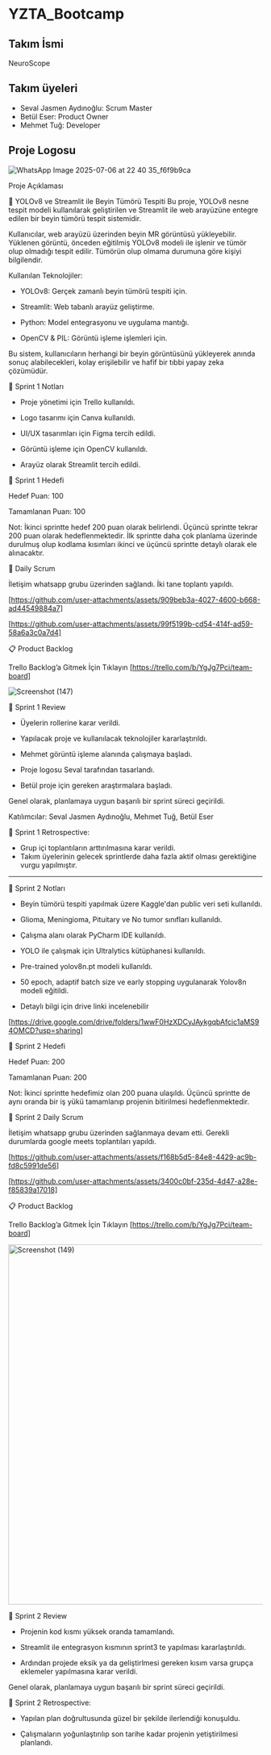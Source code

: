 # YZTA_Bootcamp

## Takım İsmi

NeuroScope

## Takım üyeleri

- Seval Jasmen Aydınoğlu: Scrum Master
- Betül Eser: Product Owner
- Mehmet Tuğ: Developer

## Proje Logosu

![WhatsApp Image 2025-07-06 at 22 40 35_f6f9b9ca](https://github.com/user-attachments/assets/c4526985-b716-4e73-bd26-071c481a0ba1)


Proje Açıklaması

🧠 YOLOv8 ve Streamlit ile Beyin Tümörü Tespiti
Bu proje, YOLOv8 nesne tespit modeli kullanılarak geliştirilen ve Streamlit ile web arayüzüne entegre edilen bir beyin tümörü tespit sistemidir.

Kullanıcılar, web arayüzü üzerinden beyin MR görüntüsü yükleyebilir. Yüklenen görüntü, önceden eğitilmiş YOLOv8 modeli ile işlenir ve tümör olup olmadığı tespit edilir. Tümörün olup olmama durumuna göre kişiyi bilgilendir.

Kullanılan Teknolojiler:

* YOLOv8: Gerçek zamanlı beyin tümörü tespiti için.

* Streamlit: Web tabanlı arayüz geliştirme.

* Python: Model entegrasyonu ve uygulama mantığı.

* OpenCV & PIL: Görüntü işleme işlemleri için.

Bu sistem, kullanıcıların herhangi bir beyin görüntüsünü yükleyerek anında sonuç alabilecekleri, kolay erişilebilir ve hafif bir tıbbi yapay zeka çözümüdür.

📌 Sprint 1 Notları

- Proje yönetimi için Trello kullanıldı.
  
- Logo tasarımı için Canva kullanıldı.

- UI/UX tasarımları için Figma tercih edildi.

- Görüntü işleme için OpenCV kullanıldı.

- Arayüz olarak Streamlit tercih edildi.
  

🎯 Sprint 1 Hedefi

Hedef Puan: 100

Tamamlanan Puan: 100

Not: İkinci sprintte hedef 200 puan olarak belirlendi. Üçüncü sprintte tekrar 200 puan olarak hedeflenmektedir. İlk sprintte daha çok planlama üzerinde durulmuş olup kodlama kısımları ikinci ve üçüncü sprintte detaylı olarak ele alınacaktır.

📅 Daily Scrum

İletişim whatsapp grubu üzerinden sağlandı. İki tane toplantı yapıldı.

[https://github.com/user-attachments/assets/909beb3a-4027-4600-b668-ad44549884a7]

[https://github.com/user-attachments/assets/99f5199b-cd54-414f-ad59-58a6a3c0a7d4]

📋 Product Backlog

Trello Backlog’a Gitmek İçin Tıklayın [https://trello.com/b/YgJg7Pci/team-board]

![Screenshot (147)](https://github.com/user-attachments/assets/0fc9668b-5dcf-42da-95cf-a34176197b92)


🧾 Sprint 1 Review

- Üyelerin rollerine karar verildi.

- Yapılacak proje ve kullanılacak teknolojiler kararlaştırıldı.
  
- Mehmet görüntü işleme alanında çalışmaya başladı.

- Proje logosu Seval tarafından tasarlandı.

- Betül proje için gereken araştırmalara başladı.

Genel olarak, planlamaya uygun başarılı bir sprint süreci geçirildi.

Katılımcılar:
Seval Jasmen Aydınoğlu, Mehmet Tuğ, Betül Eser

🔄 Sprint 1 Retrospective:

-  Grup içi toplantıların arttırılmasına karar verildi.
-  Takım üyelerinin gelecek sprintlerde daha fazla aktif olması gerektiğine vurgu yapılmıştır.

--------------------------------------------------------------------------------------------------------------------------------

📌 Sprint 2 Notları

- Beyin tümörü tespiti yapılmak üzere Kaggle'dan public veri seti kullanıldı.

- Glioma, Meningioma, Pituitary ve No tumor sınıfları kullanıldı.

- Çalışma alanı olarak PyCharm IDE kullanıldı.

- YOLO ile çalışmak için Ultralytics kütüphanesi kullanıldı. 

- Pre-trained yolov8n.pt modeli kullanıldı.

- 50 epoch, adaptif batch size ve early stopping uygulanarak Yolov8n modeli eğitildi.

- Detaylı bilgi için drive linki incelenebilir

[https://drive.google.com/drive/folders/1wwF0HzXDCyJAykgqbAfcic1aMS94OMCD?usp=sharing]
  

🎯 Sprint 2 Hedefi

Hedef Puan: 200

Tamamlanan Puan: 200

Not: İkinci sprintte hedefimiz olan 200 puana ulaşıldı. Üçüncü sprintte de aynı oranda bir iş yükü tamamlanıp projenin bitirilmesi hedeflenmektedir.

📅 Sprint 2 Daily Scrum

İletişim whatsapp grubu üzerinden sağlanmaya devam etti. Gerekli durumlarda google meets toplantıları yapıldı.

[https://github.com/user-attachments/assets/f168b5d5-84e8-4429-ac9b-fd8c5991de56]

[https://github.com/user-attachments/assets/3400c0bf-235d-4d47-a28e-f85839a17018]


📋 Product Backlog

Trello Backlog’a Gitmek İçin Tıklayın [https://trello.com/b/YgJg7Pci/team-board]

<img width="1121" height="714" alt="Screenshot (149)" src="https://github.com/user-attachments/assets/a14b922c-dc76-42da-8e67-55bf3560279b" />


🧾 Sprint 2 Review

- Projenin kod kısmı yüksek oranda tamamlandı.
  
- Streamlit ile entegrasyon kısmının sprint3 te yapılması kararlaştırıldı.

- Ardından projede eksik ya da geliştirlmesi gereken kısım varsa grupça eklemeler yapılmasına karar verildi.

Genel olarak, planlamaya uygun başarılı bir sprint süreci geçirildi.


🔄 Sprint 2 Retrospective:

-  Yapılan plan doğrultusunda güzel bir şekilde ilerlendiği konuşuldu.
  
-  Çalışmaların yoğunlaştırılıp son tarihe kadar projenin yetiştirilmesi planlandı.


